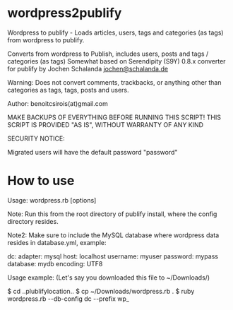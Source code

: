 wordpress2publify
=================

Wordpress to publify - Loads articles, users, tags and categories (as tags) from wordpress to publify.

Converts from wordpress to Publish, includes users, posts and tags / categories (as tags)
Somewhat based on  Serendipity (S9Y) 0.8.x converter for publify
by Jochen Schalanda <jochen@schalanda.de>

Warning: Does not convert comments, trackbacks, or anything other than categories as tags,
tags, posts and users.

Author: benoitcsirois(at)gmail.com

MAKE BACKUPS OF EVERYTHING BEFORE RUNNING THIS SCRIPT!
THIS SCRIPT IS PROVIDED "AS IS", WITHOUT WARRANTY OF ANY KIND

SECURITY NOTICE:

Migrated users will have the default password "password"


How to use
==========

Usage: wordpress.rb [options]

Note: Run this from the root directory of publify install, where the config
directory resides.

Note2: Make sure to include the MySQL database where wordpress data resides
in database.yml, example:

dc:
  adapter: mysql
  host: localhost
  username: myuser
  password: mypass
  database: mydb
  encoding: UTF8

Usage example: (Let's say you downloaded this file to ~/Downloads/)

$ cd ..plublifylocation..
$ cp ~/Downloads/wordpress.rb .
$ ruby wordpress.rb --db-config dc --prefix wp_